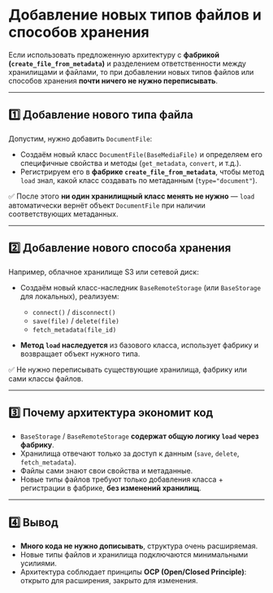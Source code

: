 # Добавление новых типов файлов и способов хранения

Если использовать предложенную архитектуру с **фабрикой (`create_file_from_metadata`)** и разделением ответственности между хранилищами и файлами, то при добавлении новых типов файлов или способов хранения **почти ничего не нужно переписывать**.  

---

## 1️⃣ Добавление нового типа файла

Допустим, нужно добавить `DocumentFile`:

- Создаём новый класс `DocumentFile(BaseMediaFile)` и определяем его специфичные свойства и методы (`get_metadata`, `convert`, и т.д.).
- Регистрируем его в **фабрике `create_file_from_metadata`**, чтобы метод `load` знал, какой класс создавать по метаданным (`type="document"`).

✅ После этого **ни один хранилищный класс менять не нужно** — `load` автоматически вернёт объект `DocumentFile` при наличии соответствующих метаданных.

---

## 2️⃣ Добавление нового способа хранения

Например, облачное хранилище S3 или сетевой диск:

- Создаём новый класс-наследник `BaseRemoteStorage` (или `BaseStorage` для локальных), реализуем:  
  - `connect()` / `disconnect()`  
  - `save(file)` / `delete(file)`  
  - `fetch_metadata(file_id)`  

- **Метод `load` наследуется** из базового класса, использует фабрику и возвращает объект нужного типа.

✅ Не нужно переписывать существующие хранилища, фабрику или сами классы файлов.

---

## 3️⃣ Почему архитектура экономит код

- `BaseStorage` / `BaseRemoteStorage` **содержат общую логику `load` через фабрику**.  
- Хранилища отвечают только за доступ к данным (`save`, `delete`, `fetch_metadata`).  
- Файлы сами знают свои свойства и метаданные.  
- Новые типы файлов требуют только добавления класса + регистрации в фабрике, **без изменений хранилищ**.  

---

## 4️⃣ Вывод

- **Много кода не нужно дописывать**, структура очень расширяемая.  
- Новые типы файлов и хранилища подключаются минимальными усилиями.  
- Архитектура соблюдает принципы **OCP (Open/Closed Principle)**: открыто для расширения, закрыто для изменения.
